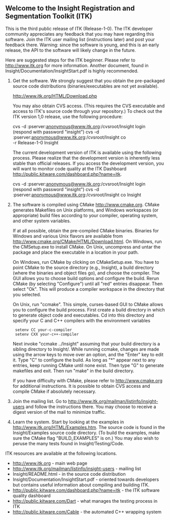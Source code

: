 
Welcome to the Insight Registration and Segmentation Toolkit (ITK)
-----------------------------------------------------------------

This is the third public release of ITK (Release-1-0). The ITK developer
community appreciates any feedback that you may have regarding this
software. Join the ITK user mailing list (instructions later) and post your
feedback there. Warning: since the software is young, and this is an early
release, the API to the software will likely change in the future.

Here are suggested steps for the ITK beginner. Please refer to
http://www.itk.org for more information. Another document, found in
Insight/Documentation/InsightStart.pdf is highly recommended.

1) Get the software. We strongly suggest that you obtain the pre-packaged
   source code distributions (binaries/executables are not yet available).

     http://www.itk.org/HTML/Download.php

   You may also obtain CVS access. (This requires the CVS executable and
   access to ITK's source code through your repository.) To check out the ITK
   version 1,0 release, use the following procedure:

     cvs -d :pserver:anonymous@www.itk.org:/cvsroot/Insight login
         (respond with password "insight")
     cvs -d :pserver:anonymous@www.itk.org:/cvsroot/Insight co \
            -r Release-1-0 Insight

   The current development version of ITK is available using the following
   process. Please realize that the development version is inherently less
   stable than official releases. If you access the development version, you
   will want to monitor code quality at the ITK Dashboard
   http://public.kitware.com/dashboard.php?name=itk.

     cvs -d :pserver:anonymous@www.itk.org:/cvsroot/Insight login
         (respond with password "insight")
     cvs -d :pserver:anonymous@www.itk.org:/cvsroot/Insight co Insight


2) The software is compiled using CMake http://www.cmake.org. CMake
   generates Makefiles on Unix platforms, and Windows workspaces (or
   appropriate) build files according to your compiler, operating
   system, and other system variables.

   If at all possible, obtain the pre-compiled CMake binaries. Binaries
   for Windows and various Unix flavors are available from
   http://www.cmake.org/CMake/HTML/Download.html. On Windows, run the
   CMSetup.exe to install CMake. On Unix, uncompress and untar the
   package and place the executable in a location in your path.

   On Windows, run CMake by clicking on CMakeSetup.exe. You have to point
   CMake to the source directory (e.g., Insight), a build directory (where
   the binaries and object files go), and choose the compiler. The GUI allows
   you to choose build options and configure the build. Rerun CMake (by
   selecting "Configure") until all "red" entries disappear. Then select
   "Ok". This will produce a compiler workspace in the directory that you
   selected.

   On Unix, run "ccmake". This simple, curses-based GUI to CMake allows
   you to configure the build process. First create a build directory
   in which to generate object code and executables. Cd into this
   directory and specify your C and C++ compilers with the environment
   variables

        setenv CC your-c-compiler
        setenv CXX your-c++-compiler

   Next invoke "ccmake ../Insight" assuming that your build
   directory is a sibling directory to Insight/. While running
   ccmake, changes are made using the arrow keys to move over an
   option, and the "Enter" key to edit it. Type "C" to configure
   the build. As long as "*" appear next to any entries, keep
   running CMake until none exist. Then type "G" to generate
   makefiles and exit. Then run "make" in the build directory.

   If you have difficulty with CMake, please refer to http://www.cmake.org
   for additional instructions. It is possible to obtain CVS access and
   compile CMake if absolutely necessary.


3) Join the mailing list. Go to
   http://www.itk.org/mailman/listinfo/insight-users and follow the
   instructions there. You may choose to receive a digest version of the
   mail to minimize traffic.


4) Learn the system. Start by looking at the examples in
   http://www.itk.org/HTML/Examples.htm. The source code is found in the
   Insight/Examples source code directory. (To build the examples, make sure
   the CMake flag "BUILD_EXAMPLES" is on.) You may also wish to peruse the
   many tests found in Insight/Testing/Code.

ITK resources are available at the following locations.
  + http://www.itk.org - main web page
  + http://www.itk.org/mailman/listinfo/insight-users - mailing list
  + Insight/README.html - in the source code distribution
  + Insight/Documentation/InsightStart.pdf - oriented towards developers
    but contains useful information about compiling and building ITK.
  + http://public.kitware.com/dashboard.php?name=itk - the ITK software
    quality dashboard
  + http://public.kitware.com/Dart - what manages the testing process in ITK
  + http://public.kitware.com/Cable - the automated C++ wrapping system
